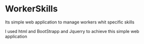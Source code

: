# WorkerSkills
 Its simple web application to manage workers whit specific skills

 I used html and BootStrapp and Jquerry to achieve this simple web application
